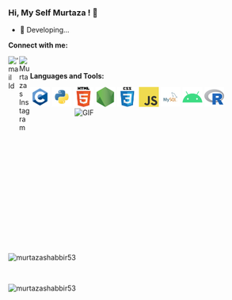 ### Hi, My Self Murtaza ! 👋

<!--
**murtazashabbir53/murtazashabbir53** is a ✨ _special_ ✨ repository because its `README.md` (this file) appears on your GitHub profile.  

Here are some ideas to get you started: -->


- 🌱 Developing...




**Connect with me:**

<a href="murtazshabbir786@gmail.com">
  <img align="left" alt="'mail Id" width="22px" src="https://img.icons8.com/ios-filled/2x/gmail.png" />
</a>

<a href="https://www.instagram.com/azatrum_21/">
  <img align="left" alt="Murtazas Instagram" width="22px" src="https://cdn.jsdelivr.net/npm/simple-icons@v3/icons/instagram.svg" />
</a>

<br/>


**Languages and Tools:**
<br/>
<p align="left"> 
    
  <img src="https://raw.githubusercontent.com/github/explore/80688e429a7d4ef2fca1e82350fe8e3517d3494d/topics/c/c.png" alt="c" width="40" height="40"/>  
    <img src="https://raw.githubusercontent.com/github/explore/80688e429a7d4ef2fca1e82350fe8e3517d3494d/topics/python/python.png" alt="python" width="40" height="40"/> 
  <img src="https://raw.githubusercontent.com/github/explore/80688e429a7d4ef2fca1e82350fe8e3517d3494d/topics/html/html.png" alt="html" width="40" height="40"/> 
  <img src="https://raw.githubusercontent.com/github/explore/80688e429a7d4ef2fca1e82350fe8e3517d3494d/topics/nodejs/nodejs.png" alt="node" width="40" height="40"/> 
  
  <img src="https://raw.githubusercontent.com/github/explore/80688e429a7d4ef2fca1e82350fe8e3517d3494d/topics/css/css.png" alt="css" width="40" height="40"/> 
  <img src="https://raw.githubusercontent.com/github/explore/80688e429a7d4ef2fca1e82350fe8e3517d3494d/topics/javascript/javascript.png" alt="js" width="40" height="40"/> 
  <img src="https://raw.githubusercontent.com/github/explore/80688e429a7d4ef2fca1e82350fe8e3517d3494d/topics/mysql/mysql.png" alt="mysql" width="40" height="40"/> 
  <img src="https://raw.githubusercontent.com/github/explore/80688e429a7d4ef2fca1e82350fe8e3517d3494d/topics/android/android.png" alt="android" width="40" height="40"/> 
  <img src="https://raw.githubusercontent.com/github/explore/80688e429a7d4ef2fca1e82350fe8e3517d3494d/topics/r/r.png" alt="Rstudio" width="40,height="40"/>
  
  <img align="right" alt="GIF" src="https://github.com/abhisheknaiidu/abhisheknaiidu/blob/master/code.gif?raw=true" width="370" height="290" />
<br/><br/>


  <!--<img src="https://devicons.github.io/devicon/devicon.git/icons/mysql/mysql-original-wordmark.svg" alt="mysql" width="40" height="40"/> 
</p>-->

<p align="left"><img align="center" src="https://github-readme-stats.vercel.app/api/top-langs/?username=murtazashabbir53&layout=compact&hide=html" alt="murtazashabbir53" /></p>
<br/>
<p align="left"> <img src=https://github-readme-stats.vercel.app/api?username=murtazashabbir53&show_icons=true alt=murtazashabbir53 /> </p>




